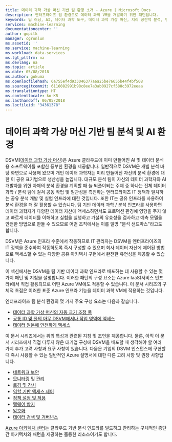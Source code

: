 ```yaml
---
title: 데이터 과학 가상 머신 기반 팀 환경 소개 - Azure | Microsoft Docs
description: 엔터프라이즈 팀 환경으로 데이터 과학 VM을 개발하기 위한 패턴입니다.
keywords: 딥 러닝, AI, 데이터 과학 도구, 데이터 과학 가상 머신, 지리 공간적 분석, 팀 데이터 과학 프로세스
services: machine-learning
documentationcenter: ''
author: gopitk
manager: cgronlun
ms.assetid: ''
ms.service: machine-learning
ms.workload: data-services
ms.tgt_pltfrm: na
ms.devlang: na
ms.topic: article
ms.date: 05/08/2018
ms.author: gokuma
ms.openlocfilehash: 6a755ef4d933046377a6a25be76655b44f4bf508
ms.sourcegitcommit: 6116082991b98c8ee7a3ab0927cf588c3972eeaa
ms.translationtype: HT
ms.contentlocale: ko-KR
ms.lasthandoff: 06/05/2018
ms.locfileid: "34361378"
---
```

# <a name="data-science-virtual-machine-based-team-analytics-and-ai-environment"></a>데이터 과학 가상 머신 기반 팀 분석 및 AI 환경 
DSVM([데이터 과학 가상 머신](overview.md))은 Azure 클라우드에 이미 만들어진 AI 및 데이터 분석용 소프트웨어를 포함한 풍부한 환경을 제공합니다. 일반적으로 DSVM은 개별 분석 바탕 화면으로 사용해 왔으며 개인 데이터 과학자는 미리 만들어진 자신의 분석 환경에 대한 이 공유 표기법으로 생산성을 높입니다. 대규모 분석 팀이 자신의 데이터 과학자와 AI 개발자를 위한 자체의 분석 환경을 계획할 때 늘 되풀이되는 주제 중 하나는 전체 데이터 과학 / 분석 팀에 걸쳐 공동 작업 및 일관성을 촉진하는 엔터프라이즈 IT 정책과 일치하는 공유 분석 개발 및 실험 인프라에 대한 것입니다. 또한 IT는 공유 인프라를 사용하여 분석 환경을 더 잘 활용할 수 있습니다. 팀 기반 데이터 과학 / 분석 인프라를 사용하면 데이터 과학자가 다양한 데이터 자산에 액세스하면서도 프로덕션 환경에 영향을 주지 않고 빠르게 데이터를 이해하고 실험을 실행하고 가설의 유효성을 검사하고 예측 모델을 안전한 방법으로 만들 수 있으므로 어떤 조직에서는 이를 일명 "분석 샌드박스"라고도 합니다. 

DSVM은 Azure 인프라 수준에서 작동하므로 IT 관리자는 DSVM을 엔터프라이즈의 IT 정책을 준수하여 작동하도록 즉시 구성할 수 있으며 회사 데이터 자산에 제어된 방법으로 액세스할 수 있는 다양한 공유 아키텍처 구현에서 완전한 유연성을 제공할 수 있습니다. 

이 섹션에서는 DSVM을 팀 기반 데이터 과학 인프라로 배포하는 데 사용할 수 있는 몇 가지 패턴 및 지침을 설명합니다.  이러한 패턴의 구성 요소는 Azure IaaS(서비스 인프라)에서 직접 활용되므로 어떤 Azure VM에도 적용할 수 있습니다. 이 문서 시리즈의 구체적 초점은 이러한 표준 Azure 인프라 기능을 데이터 과학 VM에 적용하는 것입니다. 

엔터프라이즈 팀 분석 환경의 몇 가지 주요 구성 요소는 다음과 같습니다.

* [데이터 과학 가상 머신의 자동 크기 조정 풀](dsvm-pools.md)
* [공통 ID 및 풀의 아무 DSVM에서나 작업 영역에 액세스](dsvm-common-identity.md)
* [데이터 원본에 안전하게 액세스](dsvm-secure-access-keys.md)


이 문서 시리즈에서는 위의 특성과 관련된 지침 및 조언을 제공합니다. 물론, 아직 이 문서 시리즈에서 직접 다루지 않은 대기업 구성에 DSVM을 배포할 때 생각해야 할 여러 가지 추가 고려 사항과 요구 사항이 있습니다. 다음은 기업의 DSVM 인스턴스에 구현할 때 즉시 사용할 수 있는 일반적인 Azure 설명서에 대한 다른 고려 사항 및 권장 사항입니다. 

* [네트워크 보안](https://docs.microsoft.com/azure/security/azure-network-security)
* [모니터링](https://docs.microsoft.com/azure/virtual-machines/windows/monitor) 및 [관리](https://docs.microsoft.com/azure/virtual-machines/windows/maintenance-and-updates)
* [로깅 및 감사](https://docs.microsoft.com/azure/security/azure-log-audit)
* [역할 기반 액세스 제어](https://docs.microsoft.com/azure/role-based-access-control/overview)
* [정책 설정 및 적용](https://docs.microsoft.com/azure/azure-policy/azure-policy-introduction)
* [맬웨어 방지](https://docs.microsoft.com/azure/security/azure-security-antimalware)
* [암호화](https://docs.microsoft.com/azure/virtual-machines/windows/encrypt-disks)
* [데이터 검색 및 거버넌스](https://docs.microsoft.com/azure/data-catalog/)

[Azure 아키텍처 센터](https://docs.microsoft.com/en-us/azure/architecture/)는 클라우드 기반 분석 인프라를 빌드하고 관리하는 구체적인 종단 간 아키텍처와 패턴을 제공하는 훌륭한 리소스이기도 합니다. 
